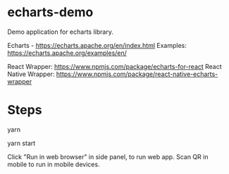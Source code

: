 # echarts-demo
Demo application for echarts library.

Echarts - https://echarts.apache.org/en/index.html
Examples: https://echarts.apache.org/examples/en/

React Wrapper: https://www.npmjs.com/package/echarts-for-react
React Native Wrapper: https://www.npmjs.com/package/react-native-echarts-wrapper

# Steps

yarn

yarn start

Click "Run in web browser" in side panel, to run web app.
Scan QR in mobile to run in mobile devices. 
